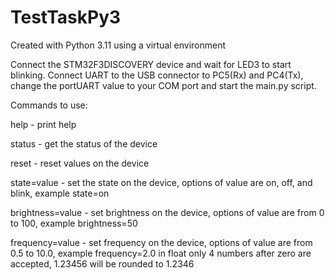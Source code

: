 # TestTaskPy3

Created with Python 3.11 using a virtual environment

Connect the STM32F3DISCOVERY device and wait for LED3 to start blinking. Connect UART to the USB connector to PC5(Rx) and PC4(Tx), change the portUART value to your COM port and start the main.py script.


Commands to use:

help - print help

status - get the status of the device

reset - reset values on the device

state=value - set the state on the device, options of value are on, off, and blink, example state=on

brightness=value - set brightness on the device, options of value are from 0 to 100, example brightness=50

frequency=value - set frequency on the device, options of value are from 0.5 to 10.0, example frequency=2.0 in float only 4 numbers after zero are accepted, 1.23456 will be rounded to 1.2346
